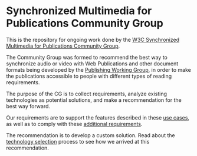 # Synchronized Multimedia for Publications Community Group

This is the repository for ongoing work done by the [W3C Synchronized Multimedia for Publications Community Group](https://www.w3.org/community/sync-media-pub/).

The Community Group was formed to recommend the best way to synchronize audio or video with Web Publications and other document formats being developed by the [Publishing Working Group](https://www.w3.org/publishing/groups/publ-wg/), in order to make the publications accessible to people with different types of reading requirements.

The purpose of the CG is to collect requirements, analyze existing technologies as potential solutions, and make a recommendation for the best way forward.

Our requirements are to support the features described in these [use cases](use-cases.md), as well as to comply with these [additional requirements](addl-reqs.md).

The recommendation is to develop a custom solution. Read about the [technology selection](technology-selection.md) process to see how we arrived at this recommendation.
